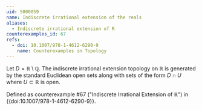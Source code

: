 ```yaml
---
uid: S000059
name: Indiscrete irrational extension of the reals
aliases:
  - Indiscrete irrational extension of R
counterexamples_id: 67
refs:
  - doi: 10.1007/978-1-4612-6290-9 
    name: Counterexamples in Topology
---
```

Let $D = \mathbb{R} \setminus \mathbb{Q}$. The indiscrete irrational extension topology on $\mathbb{R}$ is generated by the standard Euclidean open sets along with sets of the form $D \cap U$ where $U \subset \mathbb{R}$ is open.

Defined as counterexample #67 ("Indiscrete Irrational Extension of $\mathbb{R}$")
in {{doi:10.1007/978-1-4612-6290-9}}.
